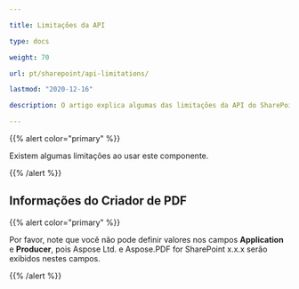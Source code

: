 ```yaml
---

title: Limitações da API

type: docs

weight: 70

url: pt/sharepoint/api-limitations/

lastmod: "2020-12-16"

description: O artigo explica algumas das limitações da API do SharePoint em relação a PDFs.

---
```




{{% alert color="primary" %}}



Existem algumas limitações ao usar este componente.



{{% /alert %}}

## Informações do Criador de PDF



{{% alert color="primary" %}}



Por favor, note que você não pode definir valores nos campos **Application** e **Producer**, pois Aspose Ltd. e Aspose.PDF for SharePoint x.x.x serão exibidos nestes campos. 





{{% /alert %}}